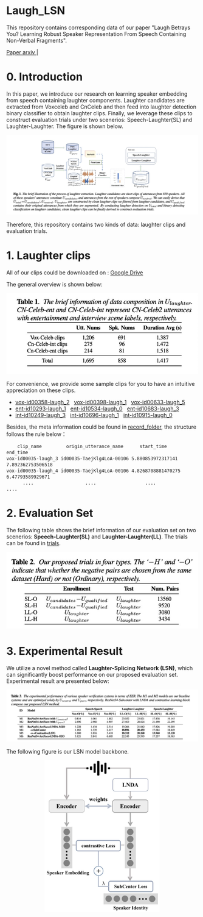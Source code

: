 # Laugh_LSN
This repository contains corresponding data of our paper "Laugh Betrays You? Learning Robust Speaker Representation From Speech Containing Non-Verbal Fragments".

<a href="https://arxiv.org/abs/2210.16028">Paper arxiv </a>  |

# 0. Introduction
In this paper, we introduce our research on learning speaker embedding from speech containing laughter components. Laughter candidates are extracted from Voxceleb and CnCeleb and then feed into laughter detection binary classifier to obtain laughter clips. Finally, we leverage these clips to construct evaluation trials under two scenerios: Speech-Laughter(SL) and Laughter-Laughter. The figure is shown below.


![image](https://github.com/nevermoreLin/Laugh_LSN/blob/main/fig/pipeline.jpg?raw=true)
 
Therefore, this repository contains two kinds of data: laughter clips and evaluation trials.

# 1. Laughter clips 
All of our clips could be downloaded on :
<a href="https://drive.google.com/drive/folders/1kh72qXWssDhkmlAhrboms-teR2RJHOoo?usp=sharing">Google Drive </a>

 The general overview is shown below:
 
  ![image](https://github.com/nevermoreLin/Laugh_LSN/blob/main/fig/clips.jpg?raw=true)

For convenience, we provide some sample clips for you to have an intuitive appreciation on these clips.

<ul>
  <li>
    <a href="https://laughter-1304631821.cos.ap-shanghai.myqcloud.com/vox-id00358-laugh_2.mp3">vox-id00358-laugh_2</a>&nbsp&nbsp
    <a href="https://laughter-1304631821.cos.ap-shanghai.myqcloud.com/vox-id00398-laugh_1.mp3">vox-id00398-laugh_1</a>&nbsp&nbsp
    <a href="https://laughter-1304631821.cos.ap-shanghai.myqcloud.com/vox-id00633-laugh_5.mp3">vox-id00633-laugh_5</a>
  </li>
  <li>
    <a href="https://laughter-1304631821.cos.ap-shanghai.myqcloud.com/ent-id10293-laugh_1.mp3">ent-id10293-laugh_1</a>&nbsp&nbsp
    <a href="https://laughter-1304631821.cos.ap-shanghai.myqcloud.com/ent-id10534-laugh_0.mp3">ent-id10534-laugh_0</a>&nbsp&nbsp
    <a href="https://laughter-1304631821.cos.ap-shanghai.myqcloud.com/ent-id10683-laugh_3.mp3">ent-id10683-laugh_3</a>
  </li>
  <li>
    <a href="https://laughter-1304631821.cos.ap-shanghai.myqcloud.com/int-id10249-laugh_3.mp3">int-id10249-laugh_3</a>&nbsp&nbsp
    <a href="https://laughter-1304631821.cos.ap-shanghai.myqcloud.com/int-id10696-laugh_1.mp3">int-id10696-laugh_1</a>&nbsp&nbsp
    <a href="https://laughter-1304631821.cos.ap-shanghai.myqcloud.com/int-id10915-laugh_0.mp3">int-id10915-laugh_0</a>
  </li>
</ul>
Besides, the meta information could be found in <a href="https://github.com/nevermoreLin/Laugh_LSN/tree/main/clips/record">record_folder</a>, the structure follows the rule below：

```
    clip_name         origin_utterance_name      start_time         end_time
vox-id00035-laugh_3 id00035-TaejKlg4LoA-00106 5.880853972317141 7.892362753506518
vox-id00035-laugh_4 id00035-TaejKlg4LoA-00106 4.8268708881470275 6.47793589929671
      ....                   ....                  ....                ....      
```

# 2. Evaluation Set 

The following table shows the brief information of our evaluation set on two scenerios: **Speech-Laughter(SL)** and **Laughter-Laughter(LL)**. The trials can be found in <a href="https://github.com/nevermoreLin/Laugh_LSN/tree/main/trails">trials</a>.

![image](https://github.com/nevermoreLin/Laugh_LSN/blob/main/fig/trials.jpg?raw=true)
 
# 3. Experimental Result 

We utilize a novel method called **Laughter-Splicing Network (LSN)**, which can significantly boost performance on our proposed evaluation set. Experimental result are presented below: 

![image](https://github.com/nevermoreLin/Laugh_LSN/blob/main/fig/result.jpg?raw=true)

The following figure is our LSN model backbone.

<div align="center">
  <img src="https://github.com/nevermoreLin/Laugh_LSN/blob/main/fig/LSN.jpeg?raw=true" width=60%  />
</div>